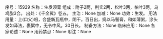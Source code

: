 序号：15929
名称：生发须膏
组成：附子2两，荆实2两，松叶3两，柏叶3两，乌鸡脂3合。
出处：《千金翼》卷五。
主治：None
加减：None
功效：生发。
用法用量：上(口父)咀，合盛新瓦瓶中，阴干。百日出，捣以马鬐膏，和如薄粥，涂头发如泽法，裹絮中，无令中风。30日长。
制备方法：None
临床应用：None
各家论述：None
用药禁忌：None
附注：None
